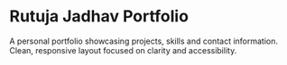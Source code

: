 # Rutuja Jadhav Portfolio

A personal portfolio showcasing projects, skills and contact information. Clean, responsive layout focused on clarity and accessibility.
